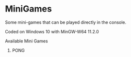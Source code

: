 # MiniGames
Some mini-games that can be played directly in the console.

Coded on Windows 10 with MinGW-W64  11.2.0

Available Mini Games
1. PONG
